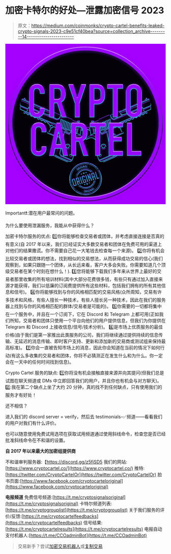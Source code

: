 # 加密卡特尔的好处—泄露加密信号 2023

> 原文：<https://medium.com/coinmonks/crypto-cartel-benefits-leaked-crypto-signals-2023-c9e51cf40bea?source=collection_archive---------14----------------------->

![](img/522a23f0f4e363480ef3ad036066eff4.png)

Important❗:潜在用户最常问的问题。

为什么要使用泄漏服务，我能从中获得什么？

加密卡特尔服务的优点:
1️⃣你将能够检查交易者或团体，并考虑直接连接是否真的有意义(自 2017 年以来，我们已经证实大多数交易者和团体在免费可用的渠道上对他们的结果撒谎。你不需要自己花一大笔钱去检查每一个来源)。
2️⃣你将有机会比较交易者或团体的想法，找到相似的交易想法，从而获得成功交易的信心(我们观察到，如果只跟随一个团体，从长远来看，客户大多会失败。你需要知道几个顶级交易者在某个时刻在想什么！).
3️⃣您将能够下载我们多年来从世界上最好的交易者那里收集的所有培训材料(其中大部分花费很多钱，有些只有通过加入直接来源才能获得，我们以低廉的订阅费提供所有这些材料，包括我们拥有的所有其他信息和信号)。
4️⃣你将能够找到与你的风格相匹配的交易风格(众所周知，交易有许多技术和风格，有些人擅长一种技术，有些人擅长另一种技术，因此在我们的服务器上找到与你的风格相匹配的群体/交易者是可能的)。
5️⃣你需要的一切都将集中在一个服务中，并且在一个订阅下，它在 Discord 和 Telegram 上都可用(正如我们所知，交易者和团体只使用一个平台向他们的用户提供信息，但我们为你提供在 Telegram 和 Discord 上接收信息/信号/技术分析)。
6️⃣是市场上优质服务的最佳价格(由于我们是第一家推出此类服务的公司，我们将继续通过提供持续的信息传输、无延迟的消息传输、即时客户支持、更新和添加新的交易商或测试组来保持最高标准)。
7️⃣你会一直被告知市场上的消息，因此你会知道在当前的情况下如何行动(有这么多收集的交易者和团体，你将不必猜测正在发生什么和为什么。你一定会在一天中的任何时间找到信息)。

Crypto Cartel 服务的缺点:
1️⃣你将没有机会接触直接来源并向其提问(但我们总是试图在聊天频道或 DMs 中立即回答我们的用户，并且你也有机会与对方聊天)。2️⃣:我在第二个缺点上坐了大约 20 分钟，真的找不到任何缺点，只有使用我们的服务才有好处！

还不相信？

进入我们的 discord server = verify，然后去 testimonials-✅频道——看看我们的用户对我们有什么评价。

也可以随意使用免费试用选项在获取试用频道通过使用斜线命令，检查您是否已经批准斜线命令在不和谐的设置。

**自 2017 年以来最大的加密组提供商**

不和谐审判服务器:【https://discord.gg/z5fjSD5
我们的网站:[https://www.cryptocartel.co/](https://www.cryptocartel.co/)
推特:[https://twitter.com/CryptoCartelOr](https://twitter.com/CryptoCartelOr)
脸书页面:[https://www.facebook.com/cryptocarteloriginal](https://www.facebook.com/cryptocarteloriginal)

**电报频道**
免费信号频道:[https://t.me/cryptosignalsoriginal](https://t.me/cryptosignalsoriginal)
卡特尔频道列表:[https://t.me/cryptogrouplist](https://t.me/cryptogrouplist)
关于我们服务的评价/反馈:[https://t.me/cryptocartelfeedbacks](https://t.me/cryptocartelfeedbacks)
信号结果:[https://t.me/cryptocartelresults](https://t.me/cryptocartelresults)
电报自动支付机器人:[https://t.me/CCOadminBot](https://t.me/CCOadminBot)

> 交易新手？尝试[加密交易机器人](/coinmonks/crypto-trading-bot-c2ffce8acb2a)或[复制交易](/coinmonks/top-10-crypto-copy-trading-platforms-for-beginners-d0c37c7d698c)
